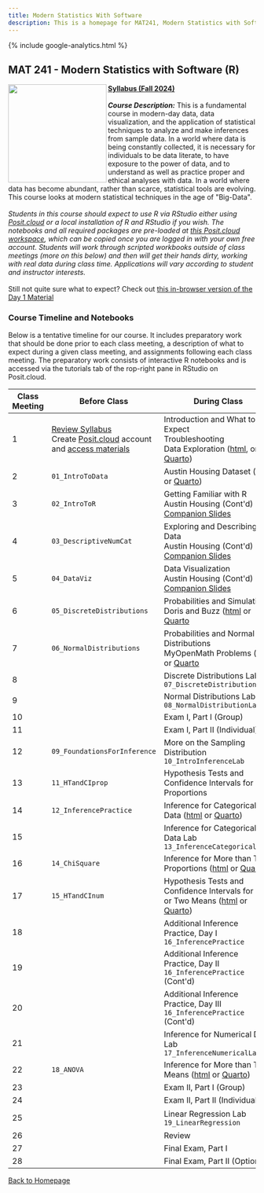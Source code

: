 ```yaml
---
title: Modern Statistics With Software
description: This is a homepage for MAT241, Modern Statistics with Software, with Dr. Gilbert at Southern New Hampshire University. This course covers an introduction to data, exploratory data analyses and data visualization, one- and two-sample inference via confidence intervals and hypothesis testing for both proportions and means, chi-squared tests for goodness of fit and independence, ANOVA for comparisons of multiple group means, and introduces linear regression. The course also provides and introduction to R, the use of which is embedded throughout the semester.
---
```


{% include google-analytics.html %}

## MAT 241 - Modern Statistics with Software (R)

<img src="/SiteFiles/OIstats.jpg" align="left" width=200>[**Syllabus (Fall 2024)**](https://drive.google.com/file/d/1-KBPl-0iuB8ewVE0qd9LuWnyhzmxuIUc/view?usp=sharing)<br/>
<br/>
***Course Description:*** This is a fundamental course in modern-day data, data visualization, and the application of statistical techniques to analyze and make inferences from sample data. In a world where data is being constantly collected, it is necessary for individuals to be data literate, to have exposure to the power of data, and to understand as well as practice proper and ethical analyses with data. In a world where data has become abundant, rather than scarce, statistical tools are evolving. This course looks at modern statistical techniques in the age of "Big-Data".<br/>
<br/>
*Students in this course should expect to use R via RStudio either using [Posit.cloud](https://posit.cloud/) or a local installation of R and RStudio if you wish. The notebooks and all required packages are pre-loaded at [this Posit.cloud workspace](https://posit.cloud/content/7284986), which can be copied once you are logged in with your own free account. Students will work through scripted workbooks outside of class meetings (more on this below) and then will get their hands dirty, working with real data during class time. Applications will vary according to student and instructor interests.*<br/>
<br/>
Still not quite sure what to expect? Check out [this in-browser version of the Day 1 Material](https://agmath.github.io/WebRtutorials/MAT241_Intro.html)

### Course Timeline and Notebooks

Below is a tentative timeline for our course. It includes preparatory work that should be done prior to each class meeting, a description of what to expect during a given class meeting, and assignments following each class meeting. The preparatory work consists of interactive R notebooks and is accessed via the tutorials tab of the rop-right pane in RStudio on Posit.cloud.

| Class Meeting | Before Class | During Class | After Class |
|---------------|--------------|--------------|-------------|
| 1 | [Review Syllabus](https://drive.google.com/file/d/1CqDPrAmPqWUxgGt8_Wiyes-ZovPjOfB-/view?usp=sharing) <br/> Create [Posit.cloud](posit.cloud) account and [access materials](https://posit.cloud/content/6230957) | Introduction and What to Expect <br/> Troubleshooting <br/> Data Exploration ([html](https://agmath.github.io/IntroductoryStatistics/Day1_DataExploration.html), or [Quarto](https://agmath.github.io/IntroductoryStatistics/Day1_DataExploration.qmd)) |  |
| 2 | `01_IntroToData` | Austin Housing Dataset ([html](https://agmath.github.io/IntroductoryStatistics/Days2to5_AustinHousingData.html) or [Quarto](https://agmath.github.io/IntroductoryStatistics/Days2to5_AustinHousingData.qmd)) | MyOpenMath HW 1 |
| 3 | `02_IntroToR` | Getting Familiar with R <br/> Austin Housing (Cont'd) <br/> [Companion Slides](https://agmath.github.io/IntroductoryStatistics/IntroToR_Slides.html) |  |
| 4 | `03_DescriptiveNumCat` | Exploring and Describing Data <br/> Austin Housing (Cont'd) <br/> [Companion Slides](https://agmath.github.io/IntroductoryStatistics/DescriptiveStatistics_Slides.html) | MyOpenMath HW 2 |
| 5 | `04_DataViz` | Data Visualization <br/> Austin Housing (Cont'd) <br/> [Companion Slides](https://agmath.github.io/IntroductoryStatistics/DataViz_Slides.html)|  |
| 6 | `05_DiscreteDistributions` | Probabilities and Simulation <br/> Doris and Buzz ([html](https://agmath.github.io/IntroductoryStatistics/Day6_DorisBuzzAndMyOpenMath.html) or [Quarto](https://agmath.github.io/IntroductoryStatistics/Day6_DorisBuzzAndMyOpenMath.qmd) |  |
| 7 | `06_NormalDistributions` | Probabilities and Normal Distributions <br/> MyOpenMath Problems ([html](https://agmath.github.io/IntroductoryStatistics/Day7_ProbabilityAndTheNormalDistribution.html) or [Quarto](https://agmath.github.io/IntroductoryStatistics/Day7_ProbabilityAndTheNormalDistribution.qmd) | MyOpenMath HW 4 |
| 8 |  | Discrete Distributions Lab `07_DiscreteDistributionsLab` |  |
| 9 |  | Normal Distributions Lab `08_NormalDistributionLab` |  |
| 10 |  | Exam I, Part I (Group) |  |
| 11 |  | Exam I, Part II (Individual) |  |
| 12 | `09_FoundationsForInference` | More on the Sampling Distribution `10_IntroInferenceLab` | MyOpenMath HW 5 |
| 13 | `11_HTandCIprop` | Hypothesis Tests and Confidence Intervals for Proportions |  |
| 14 | `12_InferencePractice` | Inference for Categorical Data ([html](https://agmath.github.io/IntroductoryStatistics/Day13and14_InferenceForCategoricalData.html) or [Quarto](https://agmath.github.io/IntroductoryStatistics/Day13and14_InferenceForCategoricalData.qmd)) | MyOpenMath HW 6 |
| 15 |  | Inference for Categorical Data Lab `13_InferenceCategoricalLab` |  |
| 16 | `14_ChiSquare` | Inference for More than Two Proportions ([html](https://agmath.github.io/IntroductoryStatistics/Day16_YouthBehaviorAndRisk.html) or [Quarto](https://agmath.github.io/IntroductoryStatistics/Day16_YouthBehaviorAndRisk.qmd)) | MyOpenMath HW 7 | 
| 17 | `15_HTandCInum` | Hypothesis Tests and Confidence Intervals for One or Two Means ([html](https://agmath.github.io/IntroductoryStatistics/Day17_InferenceForNumericalData.html) or [Quarto](https://agmath.github.io/IntroductoryStatistics/Day17_InferenceForNumericalData.qmd)) |  |
| 18 |  | Additional Inference Practice, Day I `16_InferencePractice`|  |
| 19 |  | Additional Inference Practice, Day II `16_InferencePractice` (Cont'd) | MyOpenMath HW 8 |
| 20 |  | Additional Inference Practice, Day III `16_InferencePractice` (Cont'd) |  |
| 21 |  | Inference for Numerical Data Lab `17_InferenceNumericalLab` | MyOpenMath HW 9 |
| 22 | `18_ANOVA` | Inference for More than Two Means ([html](https://agmath.github.io/IntroductoryStatistics/Day22_PalmerPenguins.html) or [Quarto](https://agmath.github.io/IntroductoryStatistics/Day22_PalmerPenguins.qmd)) |  |
| 23 |  | Exam II, Part I (Group) |  |
| 24 |  | Exam II, Part II (Individual) |  |
| 25 |  | Linear Regression Lab `19_LinearRegression` | MyOpenMath HW 10 |
| 26 |  | Review |  |
| 27 |  | Final Exam, Part I |  |
| 28 |  | Final Exam, Part II (Optional) |  |

[Back to Homepage](https://agmath.github.io/)
